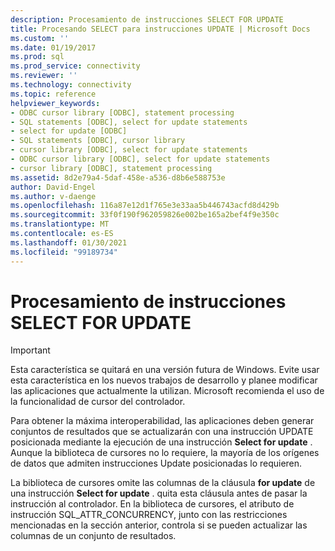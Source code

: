 ```yaml
---
description: Procesamiento de instrucciones SELECT FOR UPDATE
title: Procesando SELECT para instrucciones UPDATE | Microsoft Docs
ms.custom: ''
ms.date: 01/19/2017
ms.prod: sql
ms.prod_service: connectivity
ms.reviewer: ''
ms.technology: connectivity
ms.topic: reference
helpviewer_keywords:
- ODBC cursor library [ODBC], statement processing
- SQL statements [ODBC], select for update statements
- select for update [ODBC]
- SQL statements [ODBC], cursor library
- cursor library [ODBC], select for update statements
- ODBC cursor library [ODBC], select for update statements
- cursor library [ODBC], statement processing
ms.assetid: 8d2e79a4-5daf-458e-a536-d8b6e588753e
author: David-Engel
ms.author: v-daenge
ms.openlocfilehash: 116a87e12d1f765e3e33aa5b446743acfd8d429b
ms.sourcegitcommit: 33f0f190f962059826e002be165a2bef4f9e350c
ms.translationtype: MT
ms.contentlocale: es-ES
ms.lasthandoff: 01/30/2021
ms.locfileid: "99189734"
---
```

# <a name="processing-select-for-update-statements"></a>Procesamiento de instrucciones SELECT FOR UPDATE
> [!IMPORTANT]  
>  Esta característica se quitará en una versión futura de Windows. Evite usar esta característica en los nuevos trabajos de desarrollo y planee modificar las aplicaciones que actualmente la utilizan. Microsoft recomienda el uso de la funcionalidad de cursor del controlador.  
  
 Para obtener la máxima interoperabilidad, las aplicaciones deben generar conjuntos de resultados que se actualizarán con una instrucción UPDATE posicionada mediante la ejecución de una instrucción **Select for update** . Aunque la biblioteca de cursores no lo requiere, la mayoría de los orígenes de datos que admiten instrucciones Update posicionadas lo requieren.  
  
 La biblioteca de cursores omite las columnas de la cláusula **for update** de una instrucción **Select for update** . quita esta cláusula antes de pasar la instrucción al controlador. En la biblioteca de cursores, el atributo de instrucción SQL_ATTR_CONCURRENCY, junto con las restricciones mencionadas en la sección anterior, controla si se pueden actualizar las columnas de un conjunto de resultados.
